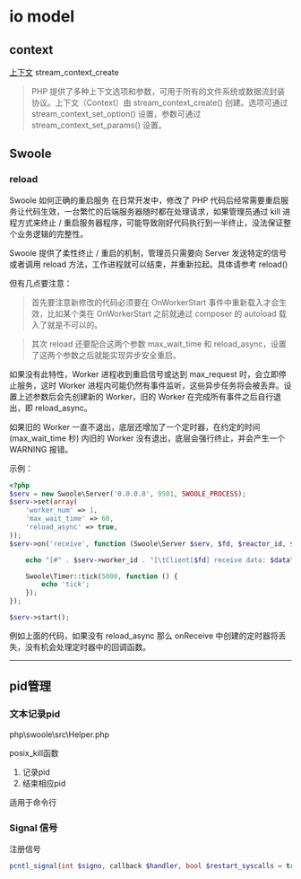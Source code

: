# io model

## context

[上下文](https://www.php.net/manual/zh/context.php)
stream_context_create

> PHP 提供了多种上下文选项和参数，可用于所有的文件系统或数据流封装协议。上下文（Context）由 stream_context_create() 创建。选项可通过 stream_context_set_option() 设置，参数可通过 stream_context_set_params() 设置。

## Swoole

### reload

Swoole 如何正确的重启服务
在日常开发中，修改了 PHP 代码后经常需要重启服务让代码生效，一台繁忙的后端服务器随时都在处理请求，如果管理员通过 kill 进程方式来终止 / 重启服务器程序，可能导致刚好代码执行到一半终止，没法保证整个业务逻辑的完整性。

Swoole 提供了柔性终止 / 重启的机制，管理员只需要向 Server 发送特定的信号或者调用 reload 方法，工作进程就可以结束，并重新拉起。具体请参考 reload()

但有几点要注意：

> 首先要注意新修改的代码必须要在 OnWorkerStart 事件中重新载入才会生效，比如某个类在 OnWorkerStart 之前就通过 composer 的 autoload 载入了就是不可以的。

> 其次 reload 还要配合这两个参数 max_wait_time 和 reload_async，设置了这两个参数之后就能实现异步安全重启。

如果没有此特性，Worker 进程收到重启信号或达到 max_request 时，会立即停止服务，这时 Worker 进程内可能仍然有事件监听，这些异步任务将会被丢弃。设置上述参数后会先创建新的 Worker，旧的 Worker 在完成所有事件之后自行退出，即 reload_async。

如果旧的 Worker 一直不退出，底层还增加了一个定时器，在约定的时间 (max_wait_time 秒) 内旧的 Worker 没有退出，底层会强行终止，并会产生一个 WARNING 报错。

示例：
```php
<?php
$serv = new Swoole\Server('0.0.0.0', 9501, SWOOLE_PROCESS);
$serv->set(array(
    'worker_num' => 1,
    'max_wait_time' => 60,
    'reload_async' => true,
));
$serv->on('receive', function (Swoole\Server $serv, $fd, $reactor_id, $data) {

    echo "[#" . $serv->worker_id . "]\tClient[$fd] receive data: $data\n";

    Swoole\Timer::tick(5000, function () {
        echo 'tick';
    });
});

$serv->start();
```
例如上面的代码，如果没有 reload_async 那么 onReceive 中创建的定时器将丢失，没有机会处理定时器中的回调函数。

------

## pid管理

### 文本记录pid

php\swoole\src\Helper.php

posix_kill函数

1. 记录pid
2. 结束相应pid

适用于命令行

### Signal 信号

注册信号
```php
pcntl_signal(int $signo, callback $handler, bool $restart_syscalls = true): bool
```


